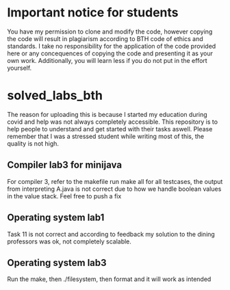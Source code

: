 # Important notice for students
You have my permission to clone and modify the code, however copying the code will result in plagiarism according to BTH code of ethics and standards.
I take no responsibility for the application of the code provided here or any concequences of copying the code and presenting it as your own work.
Additionally, you will learn less if you do not put in the effort yourself.

# solved_labs_bth
The reason for uploading this is because I started my education during covid and help was not always completely accessible.
This repository is to help people to understand and get started with their tasks aswell.
Please remember that I was a stressed student while writing most of this, the quality is not high.
## Compiler lab3 for minijava
For compiler 3, refer to the makefile
run make all for all testcases, the output from interpreting A.java is not correct due to how we handle boolean values in the value stack.
Feel free to push a fix

## Operating system lab1
Task 11 is not correct and according to feedback my solution to the dining professors was ok, not completely scalable.

## Operating system lab3
Run the make, then ./filesystem, then format and it will work as intended
